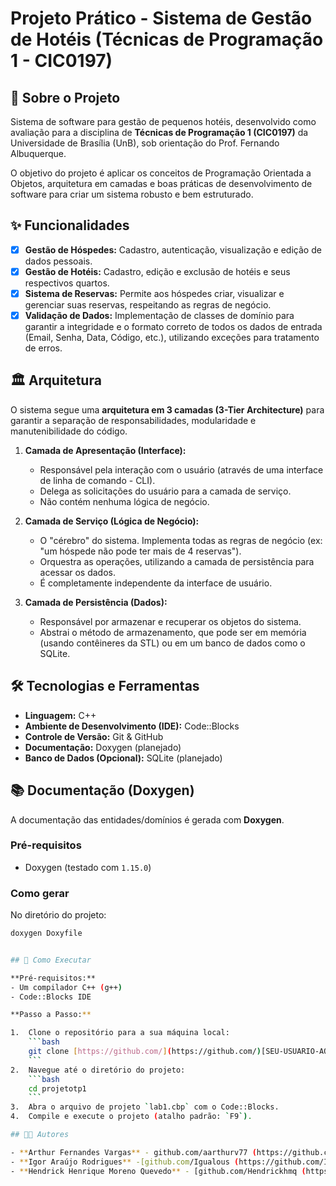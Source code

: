 # Projeto Prático - Sistema de Gestão de Hotéis (Técnicas de Programação 1 - CIC0197)

## 📝 Sobre o Projeto

Sistema de software para gestão de pequenos hotéis, desenvolvido como avaliação para a disciplina de **Técnicas de Programação 1 (CIC0197)** da Universidade de Brasília (UnB), sob orientação do Prof. Fernando Albuquerque.

O objetivo do projeto é aplicar os conceitos de Programação Orientada a Objetos, arquitetura em camadas e boas práticas de desenvolvimento de software para criar um sistema robusto e bem estruturado.

## ✨ Funcionalidades

- [x] **Gestão de Hóspedes:** Cadastro, autenticação, visualização e edição de dados pessoais.
- [x] **Gestão de Hotéis:** Cadastro, edição e exclusão de hotéis e seus respectivos quartos.
- [x] **Sistema de Reservas:** Permite aos hóspedes criar, visualizar e gerenciar suas reservas, respeitando as regras de negócio.
- [x] **Validação de Dados:** Implementação de classes de domínio para garantir a integridade e o formato correto de todos os dados de entrada (Email, Senha, Data, Código, etc.), utilizando exceções para tratamento de erros.

## 🏛️ Arquitetura

O sistema segue uma **arquitetura em 3 camadas (3-Tier Architecture)** para garantir a separação de responsabilidades, modularidade e manutenibilidade do código.

1.  **Camada de Apresentação (Interface):**
    - Responsável pela interação com o usuário (através de uma interface de linha de comando - CLI).
    - Delega as solicitações do usuário para a camada de serviço.
    - Não contém nenhuma lógica de negócio.

2.  **Camada de Serviço (Lógica de Negócio):**
    - O "cérebro" do sistema. Implementa todas as regras de negócio (ex: "um hóspede não pode ter mais de 4 reservas").
    - Orquestra as operações, utilizando a camada de persistência para acessar os dados.
    - É completamente independente da interface de usuário.

3.  **Camada de Persistência (Dados):**
    - Responsável por armazenar e recuperar os objetos do sistema.
    - Abstrai o método de armazenamento, que pode ser em memória (usando contêineres da STL) ou em um banco de dados como o SQLite.

## 🛠️ Tecnologias e Ferramentas

- **Linguagem:** C++
- **Ambiente de Desenvolvimento (IDE):** Code::Blocks
- **Controle de Versão:** Git & GitHub
- **Documentação:** Doxygen (planejado)
- **Banco de Dados (Opcional):** SQLite (planejado)

## 📚 Documentação (Doxygen)

A documentação das entidades/domínios é gerada com **Doxygen**.

### Pré-requisitos
- Doxygen (testado com `1.15.0`)

### Como gerar
No diretório do projeto:
```bash
doxygen Doxyfile


## 🚀 Como Executar

**Pré-requisitos:**
- Um compilador C++ (g++)
- Code::Blocks IDE

**Passo a Passo:**

1.  Clone o repositório para a sua máquina local:
    ```bash
    git clone [https://github.com/](https://github.com/)[SEU-USUARIO-AQUI]/projetotp1.git
    ```
2.  Navegue até o diretório do projeto:
    ```bash
    cd projetotp1
    ```
3.  Abra o arquivo de projeto `lab1.cbp` com o Code::Blocks.
4.  Compile e execute o projeto (atalho padrão: `F9`).

## 👨‍💻 Autores

- **Arthur Fernandes Vargas** - github.com/aarthurv77 (https://github.com/aarthurv77)
- **Igor Araújo Rodrigues** -[github.com/Igualous (https://github.com/Igualous)
- **Hendrick Henrique Moreno Quevedo** - [github.com/Hendrickhmq (https://github.com/Hendrickhmq)
